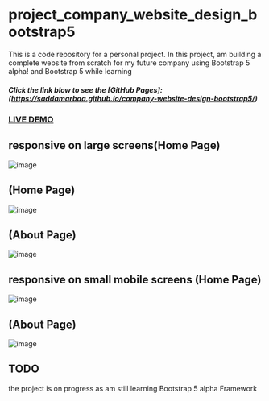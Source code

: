 # project_company_website_design_bootstrap5

This is a code repository for a personal project. 
In this project, am building a complete website from scratch 
for my future company using Bootstrap 5 alpha! and Bootstrap 5 while learning 

 ##### Click the link blow to see the [GitHub Pages]:(https://saddamarbaa.github.io/company-website-design-bootstrap5/)
 
### <a href="https://www.loom.com/share/23484b8752184488857fe986326fffea">LIVE DEMO</a>
 

## responsive on large screens(Home Page)

![image](https://user-images.githubusercontent.com/51326421/104223576-69a18800-5476-11eb-8b01-1a85be03500b.png)


## (Home Page)
![image](https://user-images.githubusercontent.com/51326421/104223473-424abb00-5476-11eb-895e-1aa4dbfdca21.png)


## (About Page)
![image](https://user-images.githubusercontent.com/51326421/104224378-7bcff600-5477-11eb-8dd1-22b040408376.png)



## responsive on small mobile screens (Home Page)

![image](https://user-images.githubusercontent.com/51326421/104224589-ca7d9000-5477-11eb-8042-2a39cd023f93.png)


## (About Page)

![image](https://user-images.githubusercontent.com/51326421/104224984-55f72100-5478-11eb-96d9-da9e8252b6cc.png)


## TODO
the project is on progress as am still learning Bootstrap 5 alpha Framework

